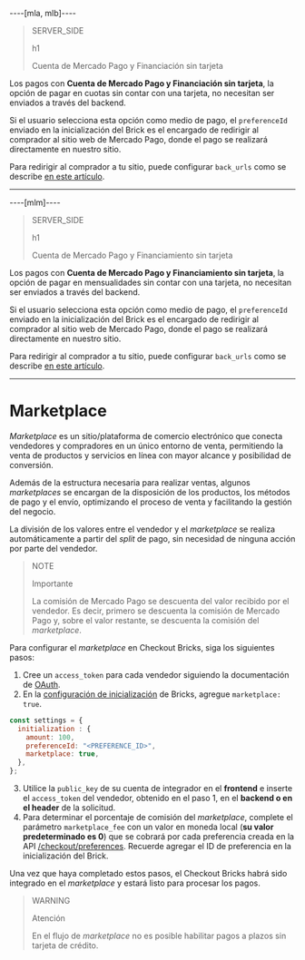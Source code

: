 ----[mla, mlb]---- 
> SERVER_SIDE
>
> h1
>
> Cuenta de Mercado Pago y Financiación sin tarjeta

Los pagos con **Cuenta de Mercado Pago y Financiación sin tarjeta**, la opción de pagar en cuotas sin contar con una tarjeta, no necesitan ser enviados a través del backend. 

Si el usuario selecciona esta opción como medio de pago, el `preferenceId` enviado en la inicialización del Brick es el encargado de redirigir al comprador al sitio web de Mercado Pago, donde el pago se realizará directamente en nuestro sitio. 

Para redirigir al comprador a tu sitio, puede configurar `back_urls` como se describe [en este artículo](/developers/es/docs/checkout-bricks/payment-brick/additional-customization/preferences#bookmark_redirigir_al_comprador_a_tu_sitio_web).
 
------------
----[mlm]---- 
> SERVER_SIDE
>
> h1
>
> Cuenta de Mercado Pago y Financiamiento sin tarjeta

Los pagos con **Cuenta de Mercado Pago y Financiamiento sin tarjeta**, la opción de pagar en mensualidades sin contar con una tarjeta, no necesitan ser enviados a través del backend. 

Si el usuario selecciona esta opción como medio de pago, el `preferenceId` enviado en la inicialización del Brick es el encargado de redirigir al comprador al sitio web de Mercado Pago, donde el pago se realizará directamente en nuestro sitio. 

Para redirigir al comprador a tu sitio, puede configurar `back_urls` como se describe [en este artículo](/developers/es/docs/checkout-bricks/payment-brick/additional-customization/preferences#bookmark_redirigir_al_comprador_a_tu_sitio_web).

------------

# Marketplace

_Marketplace_ es un sitio/plataforma de comercio electrónico que conecta vendedores y compradores en un único entorno de venta, permitiendo la venta de productos y servicios en línea con mayor alcance y posibilidad de conversión.

Además de la estructura necesaria para realizar ventas, algunos _marketplaces_ se encargan de la disposición de los productos, los métodos de pago y el envío, optimizando el proceso de venta y facilitando la gestión del negocio.

La división de los valores entre el vendedor y el _marketplace_ se realiza automáticamente a partir del _split_ de pago, sin necesidad de ninguna acción por parte del vendedor.

> NOTE
>
> Importante
>
> La comisión de Mercado Pago se descuenta del valor recibido por el vendedor. Es decir, primero se descuenta la comisión de Mercado Pago y, sobre el valor restante, se descuenta la comisión del _marketplace_.

Para configurar el _marketplace_ en Checkout Bricks, siga los siguientes pasos:

1. Cree un `access_token` para cada vendedor siguiendo la documentación de [OAuth](/developers/es/docs/checkout-bricks/additional-content/security/oauth/creation).
2. En la [configuración de inicialización](/developers/es/docs/checkout-bricks/common-initialization) de Bricks, agregue `marketplace: true`.

```javascript
const settings = {
  initialization : {
    amount: 100,
    preferenceId: "<PREFERENCE_ID>",
    marketplace: true,
  },
};
```

3. Utilice la `public_key` de su cuenta de integrador en el **frontend** e inserte el `access_token` del vendedor, obtenido en el paso 1, en el **backend o en el header** de la solicitud.
4. Para determinar el porcentaje de comisión del _marketplace_, complete el parámetro `marketplace_fee` con un valor en moneda local (**su valor predeterminado es 0**) que se cobrará por cada preferencia creada en la API [/checkout/preferences](/developers/es/reference/preferences/_checkout_preferences/post). Recuerde agregar el ID de preferencia en la inicialización del Brick.

Una vez que haya completado estos pasos, el Checkout Bricks habrá sido integrado en el _marketplace_ y estará listo para procesar los pagos.

> WARNING
>
> Atención
>
> En el flujo de _marketplace_ no es posible habilitar pagos a plazos sin tarjeta de crédito.